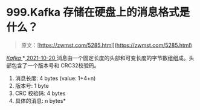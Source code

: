 <!--yml
category: 未分类
date: 0001-01-01 00:00:00
-->

# 999.Kafka 存储在硬盘上的消息格式是什么？

> 原文：[https://zwmst.com/5285.html](https://zwmst.com/5285.html)

   [ *Kafka* ](https://zwmst.com/kafka)*[ <time datetime="2021-10-21T01:07:55+08:00"> 2021-10-20 </time> ](https://zwmst.com/5285.html)  消息由一个固定长度的头部和可变长度的字节数组组成。头部包含了一个版本号和 CRC32校验码。

1.  消息长度: 4 bytes (value: 1+4+n)
2.  版本号: 1 byte
3.  CRC 校验码: 4 bytes
4.  具体的消息: n bytes*